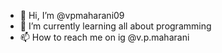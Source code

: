- 👋 Hi, I’m @vpmaharani09
- 🌱 I’m currently learning all about programming
- 📫 How to reach me on ig @v.p.maharani

<!---
vpmaharani09/vpmaharani09 is a ✨ special ✨ repository because its `README.md` (this file) appears on your GitHub profile.
You can click the Preview link to take a look at your changes.
--->
